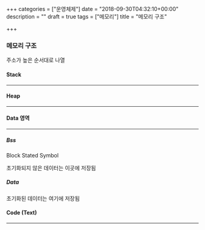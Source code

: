 +++
categories = ["운영체제"]
date = "2018-09-30T04:32:10+00:00"
description = ""
draft = true
tags = ["메모리"]
title = "메모리 구조"

+++
### 메모리 구조

주소가 높은 순서대로 나열

#### Stack

***

#### Heap

***

#### Data 영역

***

##### Bss

Block Stated Symbol

초기화되지 않은 데이터는 이곳에 저장됨

##### Data

초기화된 데이터는 여기에 저장됨

#### Code (Text)

***